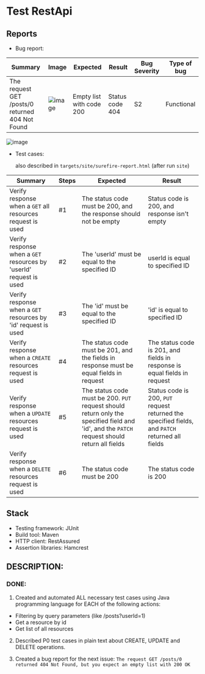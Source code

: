 # Test RestApi


## Reports
- Bug report: 
	
| Summary | Image  | Expected  | Result  | Bug Severity | Type of bug |
|---|---|---|---|---|---|
|The request GET /posts/0 returned 404 Not Found |![image](https://user-images.githubusercontent.com/54098301/138980980-546d2040-a1b8-4696-b6d6-cb4feefc59c2.png)| Empty list with code 200|Status code 404| S2 | Functional |

![image](https://user-images.githubusercontent.com/54098301/138982456-2ef63d67-6138-4c56-9b69-d9ecc91af657.png)

- Test cases: 

	also described in `targets/site/surefire-report.html` (after run `site`)

| Summary | Steps  | Expected  | Result  |
|---|---|---|---|
| Verify response when a `GET` all resources request is used  | #1  | The status code must be 200, and the response should not be empty | Status code is 200, and response isn't empty  |
| Verify response when a `GET` resources by 'userId' request is used  | #2  | The 'userId' must be equal to the specified ID| userId is equal to specified ID  | 
| Verify response when a `GET` resources by 'id' request is used  | #3  | The 'id' must be equal to the specified ID  | 'id' is equal to specified ID  |
| Verify response when a `CREATE` resources request is used | #4 | The status code must be 201, and the fields in response must be equal fields in request | The status code is 201, and fields in response is equal fields in request |
| Verify response when a `UPDATE` resources request is used | #5 | The status code must be 200. `PUT` request should return only the specified field and 'id', and the `PATCH` request should return all fields | Status code is 200, `PUT` request returned the specified fields, and `PATCH` returned all fields |
| Verify response when a `DELETE` resources request is used | #6 | The status code must be 200 | The status code is 200 |	


## Stack

- Testing framework: JUnit
- Build tool: Maven
- HTTP client: RestAssured
- Assertion libraries: Hamcrest

## DESCRIPTION:

### DONE:
1. Created and automated ALL necessary test cases using Java programming language for EACH of the following actions:
- Filtering by query parameters (like /posts?userId=1)
- Get a resource by id
- Get list of all resources

2. Described P0 test cases in plain text about CREATE, UPDATE and DELETE operations.
		
3. Created a bug report for the next issue:
`The request GET /posts/0 returned 404 Not Found, but you expect an empty list with 200 OK`

